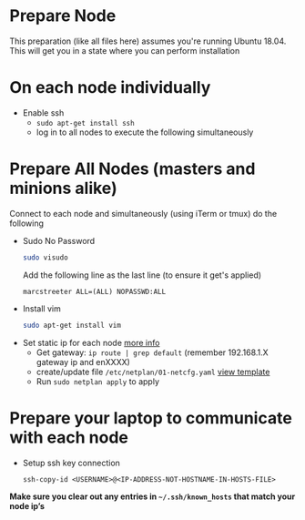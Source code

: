 # Prepare Node
This preparation (like all files here) assumes you're running Ubuntu 18.04.  This will get you in a state where you can perform installation

# On each node individually
- Enable ssh
    - `sudo apt-get install ssh`
    - log in to all nodes to execute the following simultaneously

# Prepare All Nodes (masters and minions alike)
Connect to each node and simultaneously (using iTerm or tmux) do the following
- Sudo No Password
	```bash
    sudo visudo
    ```
    Add the following line as the last line (to ensure it get's applied)
    ```
    marcstreeter ALL=(ALL) NOPASSWD:ALL
    ```
 - Install vim
    ```bash
    sudo apt-get install vim
    ```
- Set static ip for each node [more info](https://www.tecmint.com/configure-network-static-ip-address-in-ubuntu/)
    - Get gateway: `ip route | grep default` (remember 192.168.1.X gateway ip and enXXXX)
    - create/update file `/etc/netplan/01-netcfg.yaml` [view template](./templates/01-netcfg.yaml)
    -  Run `sudo netplan apply` to apply

# Prepare your laptop to communicate with each node
- Setup ssh key connection
    ```
    ssh-copy-id <USERNAME>@<IP-ADDRESS-NOT-HOSTNAME-IN-HOSTS-FILE>
    ```
**Make sure you clear out any entries in `~/.ssh/known_hosts` that match your node ip’s**
